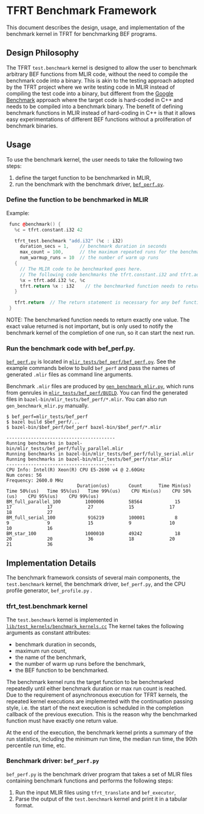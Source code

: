 # TFRT Benchmark Framework

<!--* freshness: {
  owner: 'jingdong'
  reviewed: '2020-02-25'
} *-->

<!-- TOC -->

This document describes the design, usage, and implementation of the benchmark
kernel in TFRT for benchmarking BEF programs.

## Design Philosophy

The TFRT `test.benchmark` kernel is designed to allow the user to benchmark
arbitrary BEF functions from MLIR code, without the need to compile the
benchmark code into a binary. This is akin to the testing approach adopted by
the TFRT project where we write testing code in MLIR instead of compiling the
test code into a binary, but different from the
[Google Benchmark](https://github.com/google/benchmark) approach where the
target code is hard-coded in C++ and needs to be compiled into a benchmark
binary. The benefit of defining benchmark functions in MLIR instead of
hard-coding in C++ is that it allows easy experimentations of different BEF
functions without a proliferation of benchmark binaries.

## Usage

To use the benchmark kernel, the user needs to take the following two steps:

1.  define the target function to be benchmarked in MLIR,
2.  run the benchmark with the benchmark driver,
    [`bef_perf.py`](https://github.com/tensorflow/runtime/blob/master/mlir_tests/bef_perf/bef_perf.py).

### Define the function to be benchmarked in MLIR

Example:

```c++
 func @benchmark() {
   %c = tfrt.constant.i32 42

   tfrt_test.benchmark "add.i32" (%c : i32)
     duration_secs = 1,    // benchmark duration in seconds
     max_count = 100,      // the maximum repeated runs for the benchmark
     num_warmup_runs = 10  // the number of warm up runs
   {
     // The MLIR code to be benchmarked goes here.
     // The following code benchmarks the tfrt.constant.i32 and tfrt.add.i32 kernel
     %x = tfrt.add.i32 %c, %c
     tfrt.return %x : i32    // the benchmarked function needs to return exactly one value
   }

   tfrt.return  // The return statement is necessary for any bef function.
 }
```

NOTE: The benchmarked function needs to return exactly one value. The exact
value returned is not important, but is only used to notify the benchmark kernel
of the completion of one run, so it can start the next run.

### Run the benchmark code with bef_perf.py.

[`bef_perf.py`](https://github.com/tensorflow/runtime/blob/master/mlir_tests/bef_perf/bef_perf.py)
is located in
[`mlir_tests/bef_perf/bef_perf.py`](https://github.com/tensorflow/runtime/blob/master/mlir_tests/bef_perf/).
See the example commands below to build `bef_perf` and pass the names of
generated `.mlir` files as command line arguments.

Benchmark `.mlir` files are produced by
[`gen_benchmark_mlir.py`](https://github.com/tensorflow/runtime/blob/master/mlir_tests/bef_perf/gen_benchmark_mlir.py),
which runs from genrules in
[`mlir_tests/bef_perf/BUILD`](https://github.com/tensorflow/runtime/blob/master/mlir_tests/bef_perf/BUILD).
You can find the generated files in `bazel-bin/mlir_tests/bef_perf/*.mlir`. You
can also run `gen_benchmark_mlir.py` manually.

```shell
$ bef_perf=mlir_tests/bef_perf
$ bazel build $bef_perf/...
$ bazel-bin/$bef_perf/bef_perf bazel-bin/$bef_perf/*.mlir
```

```shell
----------------------------------------
Running benchmarks in bazel-bin/mlir_tests/bef_perf/fully_parallel.mlir
Running benchmarks in bazel-bin/mlir_tests/bef_perf/fully_serial.mlir
Running benchmarks in bazel-bin/mlir_tests/bef_perf/star.mlir
----------------------------------------
CPU Info: Intel(R) Xeon(R) CPU E5-2690 v4 @ 2.60GHz
Num cores: 56
Frequency: 2600.0 MHz
                          Duration(us)       Count      Time Min(us)   Time 50%(us)   Time 95%(us)   Time 99%(us)    CPU Min(us)    CPU 50%(us)    CPU 95%(us)    CPU 99%(us)
BM_full_parallel_100         1000006         58564            15             17             17             27             15             17             18             27
BM_full_serial_100            916219         100001           8              9              9              15             9              10             10             16
BM_star_100                  1000010         49242            18             20             20             36             18             20             21             36
```

## Implementation Details

The benchmark framework consists of several main components, the
`test.benchmark` kernel, the benchmark driver, `bef_perf.py`, and the CPU
profile generator, `bef_profile.py` .

### tfrt_test.benchmark kernel

The `test.benchmark` kernel is implemented in
[`lib/test_kernels/benchmark_kernels.cc`](https://github.com/tensorflow/runtime/blob/master/lib/test_kernels/benchmark_kernels.cc)
The kernel takes the following arguments as constant attributes:

*   benchmark duration in seconds,
*   maximum run count,
*   the name of the benchmark,
*   the number of warm up runs before the benchmark,
*   the BEF function to be benchmarked.

The benchmark kernel runs the target function to be benchmarked repeatedly until
either benchmark duration or max run count is reached. Due to the requirement of
asynchronous execution for TFRT kernels, the repeated kernel executions are
implemented with the continuation passing style, i.e. the start of the next
execution is scheduled in the completion callback of the previous execution.
This is the reason why the benchmarked function must have exactly one return
value.

At the end of the execution, the benchmark kernel prints a summary of the run
statistics, including the minimum run time, the median run time, the 90th
percentile run time, etc.

### Benchmark driver: `bef_perf.py`

`bef_perf.py` is the benchmark driver program that takes a set of MLIR files
containing benchmark functions and performs the following steps:

1.  Run the input MLIR files using `tfrt_translate` and `bef_executor`,
1.  Parse the output of the `test.benchmark` kernel and print it in a tabular
    format.
